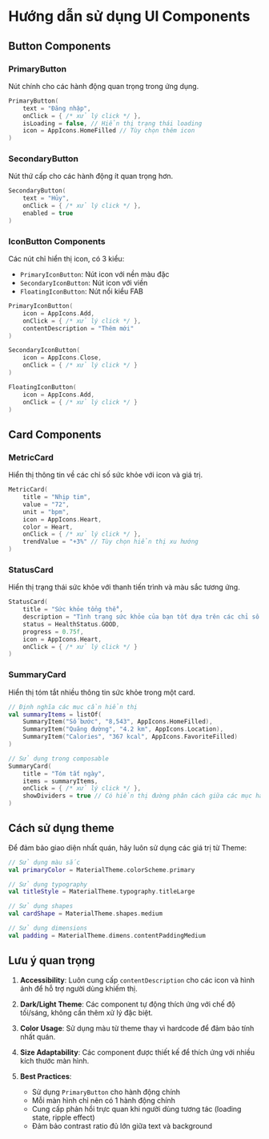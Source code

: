 # Hướng dẫn sử dụng UI Components

## Button Components

### PrimaryButton
Nút chính cho các hành động quan trọng trong ứng dụng.

```kotlin
PrimaryButton(
    text = "Đăng nhập",
    onClick = { /* xử lý click */ },
    isLoading = false, // Hiển thị trạng thái loading
    icon = AppIcons.HomeFilled // Tùy chọn thêm icon
)
```

### SecondaryButton
Nút thứ cấp cho các hành động ít quan trọng hơn.

```kotlin
SecondaryButton(
    text = "Hủy",
    onClick = { /* xử lý click */ },
    enabled = true
)
```

### IconButton Components
Các nút chỉ hiển thị icon, có 3 kiểu:
- `PrimaryIconButton`: Nút icon với nền màu đặc
- `SecondaryIconButton`: Nút icon với viền
- `FloatingIconButton`: Nút nổi kiểu FAB

```kotlin
PrimaryIconButton(
    icon = AppIcons.Add,
    onClick = { /* xử lý click */ },
    contentDescription = "Thêm mới"
)

SecondaryIconButton(
    icon = AppIcons.Close,
    onClick = { /* xử lý click */ }
)

FloatingIconButton(
    icon = AppIcons.Add,
    onClick = { /* xử lý click */ }
)
```

## Card Components

### MetricCard
Hiển thị thông tin về các chỉ số sức khỏe với icon và giá trị.

```kotlin
MetricCard(
    title = "Nhịp tim",
    value = "72",
    unit = "bpm",
    icon = AppIcons.Heart,
    color = Heart,
    onClick = { /* xử lý click */ },
    trendValue = "+3%" // Tùy chọn hiển thị xu hướng
)
```

### StatusCard
Hiển thị trạng thái sức khỏe với thanh tiến trình và màu sắc tương ứng.

```kotlin
StatusCard(
    title = "Sức khỏe tổng thể",
    description = "Tình trạng sức khỏe của bạn tốt dựa trên các chỉ số gần đây",
    status = HealthStatus.GOOD,
    progress = 0.75f,
    icon = AppIcons.Heart,
    onClick = { /* xử lý click */ }
)
```

### SummaryCard
Hiển thị tóm tắt nhiều thông tin sức khỏe trong một card.

```kotlin
// Định nghĩa các mục cần hiển thị
val summaryItems = listOf(
    SummaryItem("Số bước", "8,543", AppIcons.HomeFilled),
    SummaryItem("Quãng đường", "4.2 km", AppIcons.Location),
    SummaryItem("Calories", "367 kcal", AppIcons.FavoriteFilled)
)

// Sử dụng trong composable
SummaryCard(
    title = "Tóm tắt ngày",
    items = summaryItems,
    onClick = { /* xử lý click */ },
    showDividers = true // Có hiển thị đường phân cách giữa các mục hay không
)
```

## Cách sử dụng theme

Để đảm bảo giao diện nhất quán, hãy luôn sử dụng các giá trị từ Theme:

```kotlin
// Sử dụng màu sắc
val primaryColor = MaterialTheme.colorScheme.primary

// Sử dụng typography
val titleStyle = MaterialTheme.typography.titleLarge

// Sử dụng shapes
val cardShape = MaterialTheme.shapes.medium

// Sử dụng dimensions
val padding = MaterialTheme.dimens.contentPaddingMedium
```

## Lưu ý quan trọng

1. **Accessibility**: Luôn cung cấp `contentDescription` cho các icon và hình ảnh để hỗ trợ người dùng khiếm thị.

2. **Dark/Light Theme**: Các component tự động thích ứng với chế độ tối/sáng, không cần thêm xử lý đặc biệt.

3. **Color Usage**: Sử dụng màu từ theme thay vì hardcode để đảm bảo tính nhất quán.

4. **Size Adaptability**: Các component được thiết kế để thích ứng với nhiều kích thước màn hình.

5. **Best Practices**:
   - Sử dụng `PrimaryButton` cho hành động chính
   - Mỗi màn hình chỉ nên có 1 hành động chính
   - Cung cấp phản hồi trực quan khi người dùng tương tác (loading state, ripple effect)
   - Đảm bảo contrast ratio đủ lớn giữa text và background 